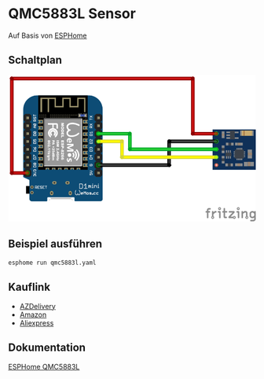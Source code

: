 # QMC5883L Sensor
Auf Basis von [ESPHome](https://esphome.io/)

## Schaltplan
![QMC5883L Schaltplan](fritzing/QMC5883L_Steckplatine.png)

## Beispiel ausführen
```bash
esphome run qmc5883l.yaml
```
## Kauflink
* [AZDelivery](https://www.az-delivery.de/products/gy-271-kompassmodul-kompass-magnet-sensor-fuer-arduino-und-raspberry-pi)
 * [Amazon](https://www.amazon.de/AZDelivery-Kompassmodul-Kompass-Arduino-Raspberry/dp/B07QGTY9DH)
 * [Aliexpress](https://de.aliexpress.com/item/1005001841074198.html)


## Dokumentation
[ESPHome QMC5883L](https://esphome.io/components/sensor/qmc5883l.html)